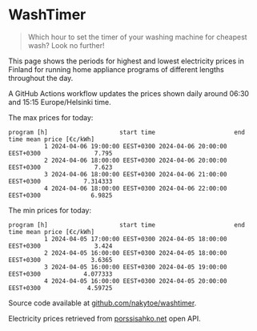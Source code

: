 
# WashTimer

> Which hour to set the timer of your washing machine for cheapest wash? Look no further!

This page shows the periods for highest and lowest electricity prices in Finland 
for running home appliance programs of different lengths throughout the day. 

A GitHub Actions workflow updates the prices shown daily around 06:30 and 15:15 Europe/Helsinki time.

The max prices for today:

	program [h]                    start time                      end time mean price [€c/kWh]
	          1 2024-04-06 19:00:00 EEST+0300 2024-04-06 20:00:00 EEST+0300               7.795
	          2 2024-04-06 18:00:00 EEST+0300 2024-04-06 20:00:00 EEST+0300               7.623
	          3 2024-04-06 18:00:00 EEST+0300 2024-04-06 21:00:00 EEST+0300            7.314333
	          4 2024-04-06 18:00:00 EEST+0300 2024-04-06 22:00:00 EEST+0300              6.9825

The min prices for today:

	program [h]                    start time                      end time mean price [€c/kWh]
	          1 2024-04-05 17:00:00 EEST+0300 2024-04-05 18:00:00 EEST+0300               3.424
	          2 2024-04-05 16:00:00 EEST+0300 2024-04-05 18:00:00 EEST+0300              3.6365
	          3 2024-04-05 16:00:00 EEST+0300 2024-04-05 19:00:00 EEST+0300            4.077333
	          4 2024-04-05 16:00:00 EEST+0300 2024-04-05 20:00:00 EEST+0300             4.59725


Source code available at [github.com/nakytoe/washtimer](https://github.com/nakytoe/washtimer).

Electricity prices retrieved from [porssisahko.net](https://porssisahko.net/api) open API.
